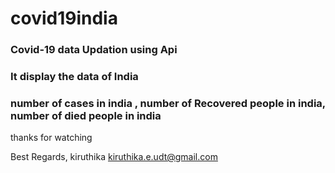 # covid19india


### Covid-19 data Updation using Api ###
### It display the data of India ###
### number of cases in india , number of Recovered people in india, number of died people in india ###


thanks for watching


Best Regards,
kiruthika
kiruthika.e.udt@gmail.com
